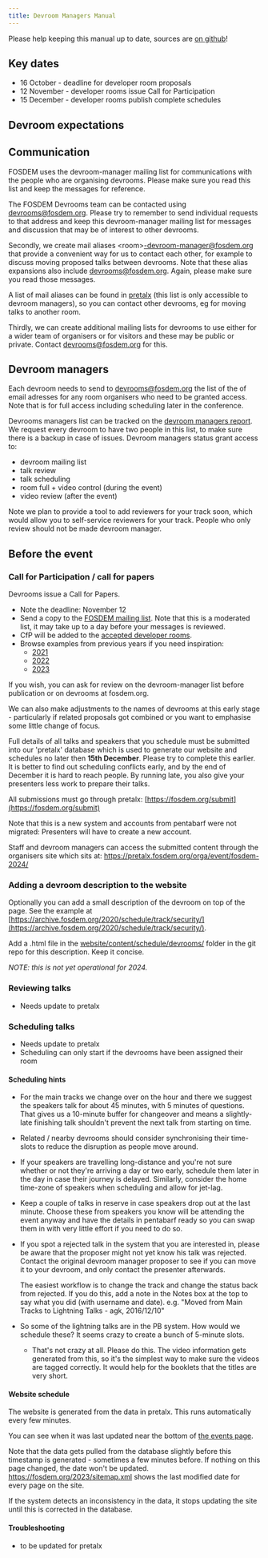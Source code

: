 ```yaml
---
title: Devroom Managers Manual
---
```


Please help keeping this manual up to date, sources are [on github](https://github.com/FOSDEM/website/blob/master/content/manuals/program/devroom.md)!

## Key dates

* 16 October - deadline for developer room proposals
* 12 November - developer rooms issue Call for Participation
* 15 December - developer rooms publish complete schedules

## Devroom expectations

## Communication

FOSDEM uses the devroom-manager mailing list for communications with the
people who are organising devrooms.  Please make sure you read this
list and keep the messages for reference.

The FOSDEM Devrooms team can be contacted using [devrooms@fosdem.org](mailto:devrooms@fosdem.org).
Please try to remember to send individual requests to that address and
keep this devroom-manager mailing list for messages and discussion that
may be of interest to other devrooms.

Secondly, we create mail aliases &lt;room&gt;-devroom-manager@fosdem.org that
provide a convenient way for us to contact each other, for example
to discuss moving proposed talks between devrooms.  Note that these
alias expansions also include devrooms@fosdem.org.
Again, please make sure you read those messages.

A list of mail aliases can be found in [pretalx](https://pretalx.fosdem.org/orga/event/fosdem-2024/p/devroom-report/)
(this list is only accessible to devroom managers), so you can contact other devrooms, eg for moving talks to another room.

Thirdly, we can create additional mailing lists for devrooms to use
either for a wider team of organisers or for visitors and these may
be public or private. Contact devrooms@fosdem.org for this.

## Devroom managers

Each devroom needs to send to [devrooms@fosdem.org](mailto:devrooms@fosdem.org) the list of the of email adresses for any room organisers who need to be granted access. Note that is for full access including scheduling later in the conference. 

Devrooms managers list can be tracked on the [devroom managers report](https://pretalx.fosdem.org/orga/event/fosdem-2024/p/devroom-report/).
We request every devroom to have two people in this list, to make sure there is a backup in case of issues.
Devroom managers status grant access to:

- devroom mailing list
- talk review
- talk scheduling
- room full + video control (during the event)
- video review (after the event)

Note we plan to provide a tool to add reviewers for your track soon, which would allow you to self-service reviewers for your track. People who only review should not be made devroom manager.

## Before the event

### Call for Participation / call for papers

Devrooms  issue a Call for Papers.

* Note the deadline: November 12
* Send a copy to the [FOSDEM mailing list](https://lists.fosdem.org/listinfo/fosdem). Note that this is a moderated list, it may take up to a day before your messages is reviewed.
* CfP will be added to the [accepted developer rooms](https://fosdem.org/2024/news/2023-11-08-devrooms-announced/).
* Browse examples from previous years if you need inspiration: 
  * [2021](https://archive.fosdem.org/2021/news/2020-12-06-accepted-developer-rooms/)
  * [2022](https://archive.fosdem.org/2022/news/2021-11-30-accepted-developer-rooms/)
  * [2023](https://fosdem.org/2023/news/2022-11-07-accepted-developer-rooms/)

If you wish, you can ask for review on the devroom-manager list before publication or on devrooms at fosdem.org.

We can also make adjustments to the names of devrooms at this early
stage - particularly if related proposals got combined or you want
to emphasise some little change of focus.

Full details of all talks and speakers that you schedule must be
submitted into our 'pretalx' database which is used to generate our
website and schedules no later then <b>15th December</b>.  Please try to complete this 
earlier. It is better to find out scheduling conflicts early, and by the end of 
December it is hard to reach people. By running late, you also give
your presenters less work to prepare their talks.
    
All submissions must go through pretalx:
      [https://fosdem.org/submit](https://fosdem.org/submit)

Note that this is a new system and accounts from pentabarf were not migrated: Presenters will have to create a new account.

Staff and devroom managers can access the submitted content through the organisers site which sits at:
https://pretalx.fosdem.org/orga/event/fosdem-2024/

### Adding a devroom description to the website

Optionally you can add a small description of the devroom on top of the page. See the example at [https://archive.fosdem.org/2020/schedule/track/security/](https://archive.fosdem.org/2020/schedule/track/security/).

Add a .html file in the [website/content/schedule/devrooms/](https://github.com/FOSDEM/website/tree/master/content/schedule/devrooms) folder in the git repo for this description. Keep it concise.

*NOTE: this is not yet operational for 2024.*

### Reviewing talks

* Needs update to pretalx

### Scheduling talks

* Needs update to pretalx
* Scheduling can only start if the devrooms have been assigned their room


#### Scheduling hints

* For the main tracks we change over on the hour and there we suggest the
  speakers talk for about 45 minutes, with 5 minutes of questions.  That
  gives us a 10-minute buffer for changeover and means a slightly-late
  finishing talk shouldn't prevent the next talk from starting on time.
* Related / nearby devrooms should consider synchronising their time-slots
  to reduce the disruption as people move around.

* If your speakers are travelling long-distance and you're not sure whether
  or not they're arriving a day or two early, schedule them later in the
  day in case their journey is delayed.
  Similarly, consider the home time-zone of speakers when scheduling
  and allow for jet-lag.

* Keep a couple of talks in reserve in case speakers drop out at the last
  minute.  Choose these from speakers you know will be attending the event
  anyway and have the details in pentabarf ready so you can swap them in
  with very little effort if you need to do so.

* If you spot a rejected talk in the system that you are interested in, please
  be aware that the proposer might not yet know his talk was rejected. Contact 
  the original devroom manager proposer to see if you can move it to your devroom,
  and only contact the presenter afterwards.

  The easiest workflow is to change the track and change the status back
  from rejected.
  If you do this, add a note in the Notes box at the top to say what you
  did (with username and date).
  e.g. "Moved from Main Tracks to Lightning Talks - agk, 2016/12/10"
* So some of the lightning talks are in the PB system.  How would we
  schedule these?  It seems crazy to create a bunch of 5-minute slots.

  * That's not crazy at all.  Please do this.
    The video information gets generated from this, so it's the simplest way
    to make sure the videos are tagged correctly. It would help for the booklets that the titles are very short.

#### Website schedule

The website is generated from the data in pretalx.
This runs automatically every few minutes.

You can see when it was last updated near the bottom of 
[the events page](https://fosdem.org/2024/schedule/events/).

Note that the data gets pulled from the database slightly before
this timestamp is generated - sometimes a few minutes before.
If nothing on this page changed, the date won't be updated.
https://fosdem.org/2023/sitemap.xml shows the last modified
date for every page on the site.

If the system detects an inconsistency in the data, it stops
updating the site until this is corrected in the database.

#### Troubleshooting

* to be updated for pretalx


